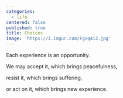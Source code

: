 ```yaml
---
categories:
  - life
centered: false
published: true
title: Choices
image: 'https://i.imgur.com/Fgzq4iZ.jpg'
---
```


Each experience 
is an opportunity.

We may accept it,
which brings peacefulness,

resist it,
which brings suffering,

or act on it,
which brings new experience.
